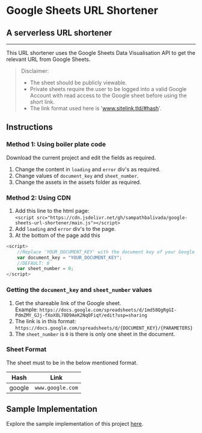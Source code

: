 
# Google Sheets URL Shortener

## A serverless URL shortener

***

This URL shortener uses the Google Sheets Data Visualisation API to get the relevant URL from Google Sheets.


> Disclaimer:
> * The sheet should be publicly viewable.
> * Private sheets require the user to be logged into a valid Google Account with read access to the Google sheet before using the short link.
> * The link format used here is 'www.sitelink.tld/#hash'.

## Instructions

### Method 1: Using boiler plate code

Download the current project and edit the fields as required.

1. Change the content in ```loading``` and ```error``` div's as required.
2. Change values of ```document_key``` and ```sheet_number```.
3. Change the assets in the assets folder as required.

### Method 2: Using CDN

1. Add this line to the html page: <br> ```<script src="https://cdn.jsdelivr.net/gh/sampathbalivada/google-sheets-url-shortener/main.js"></script>```
2. Add ```loading``` and ```error``` div's to the page.
3. At the bottom of the page add this

```javascript
<script>
    //Replace 'YOUR_DOCUMENT_KEY' with the document key of your Google sheet
    var document_key = "YOUR_DOCUMENT_KEY";
    //DEFAULT: 0
    var sheet_number = 0;
</script>
```

### Getting the ```document_key``` and ```sheet_number``` values

1. Get the shareable link of the Google sheet. <br> Example: ```https://docs.google.com/spreadsheets/d/1md58QgRgGI-PdmZMY_GJj-fXoX0L78D9AeK2NqOFiqY/edit?usp=sharing```
2. The link is in this format: <br> ```https://docs.google.com/spreadsheets/d/{DOCUMENT_KEY}/{PARAMETERS}```
3. The ```sheet_number``` is ```0``` is there is only one sheet in the document.

### Sheet Format

The sheet must to be in the below mentioned format.

Hash | Link
--- | ---
google | `www.google.com`

## Sample Implementation

Explore the sample implementation of this project [here](https://dscin.ml/).
